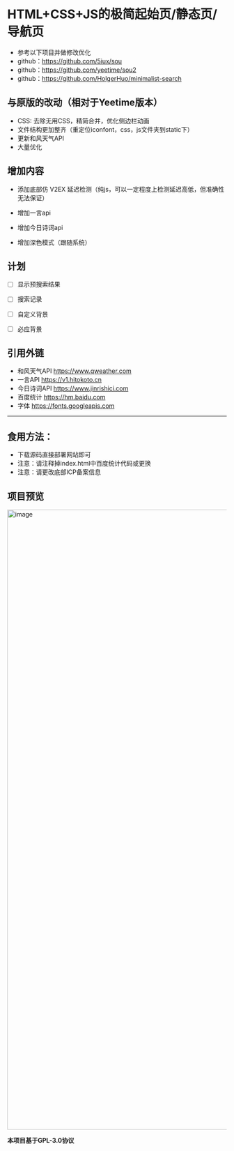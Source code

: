 # HTML+CSS+JS的极简起始页/静态页/导航页
 - 参考以下项目并做修改优化
 - github：https://github.com/5iux/sou
 - github：https://github.com/yeetime/sou2
 - github：https://github.com/HolgerHuo/minimalist-search


## 与原版的改动（相对于Yeetime版本）

- CSS: 去除无用CSS，精简合并，优化侧边栏动画
- 文件结构更加整齐（重定位iconfont，css，js文件夹到static下）
- 更新和风天气API
- 大量优化

## 增加内容

- 添加底部仿 V2EX 延迟检测（纯js，可以一定程度上检测延迟高低，但准确性无法保证）

- 增加一言api

- 增加今日诗词api

- 增加深色模式（跟随系统）

## 计划

- [ ] 显示预搜索结果
- [ ] 搜索记录
- [ ] 自定义背景
- [ ] 必应背景


## 引用外链
 - 和风天气API https://www.qweather.com
 - 一言API https://v1.hitokoto.cn
 - 今日诗词API https://www.jinrishici.com
 - 百度统计 https://hm.baidu.com
 - 字体 https://fonts.googleapis.com
------

## 食用方法：
 - 下载源码直接部署网站即可
 - 注意：请注释掉index.html中百度统计代码或更换
 - 注意：请更改底部ICP备案信息

## 项目预览
<img width="1423" alt="image" src="https://user-images.githubusercontent.com/45680714/161374630-92368305-11a6-472f-ba21-d7104a23c038.png">

**本项目基于GPL-3.0协议**

